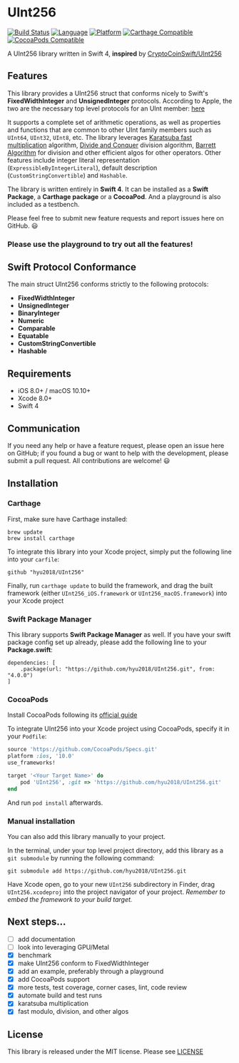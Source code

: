 # UInt256

[![Build Status](https://travis-ci.org/hyu2018/UInt256.svg?branch=master)](https://travis-ci.org/hyu2018/UInt256)
[![Language](https://img.shields.io/badge/swift-4-orange.svg)](https://swift.org)
[![Platform](https://img.shields.io/badge/platform-ios%20|%20macos-lightgrey.svg)](https://github.com/hyu2018/UInt256)
[![Carthage Compatible](https://img.shields.io/badge/Carthage-compatible-green.svg?style=flat)](https://github.com/Carthage/Carthage)
[![CocoaPods Compatible](https://img.shields.io/badge/CocoaPods-compatible-green.svg?style=flat)](https://cocoapods.org/)


A UInt256 library written in Swift 4, **inspired** by [CryptoCoinSwift/UInt256](https://github.com/CryptoCoinSwift/UInt256)

## Features

This library provides a UInt256 struct that conforms nicely to Swift's **FixedWidthInteger** and **UnsignedInteger** protocols. According to Apple, the two are the necessary top level protocols for an UInt member: [here](https://github.com/apple/swift-evolution/blob/master/proposals/0104-improved-integers.md#proposed-solution)

It supports a complete set of arithmetic operations, as well as properties and functions that are common to other UInt family members such as `UInt64`, `UInt32`, `UInt8`, etc. The library leverages [Karatsuba fast multiplication](https://en.wikipedia.org/wiki/Karatsuba_algorithm) algorithm, [Divide and Conquer](http://bioinfo.ict.ac.cn/~dbu/AlgorithmCourses/Lectures/Hasselstrom2003.pdf) division algorithm, [Barrett Algorithm](https://members.loria.fr/PZimmermann/mca/mca-cup-0.5.9.pdf) for division and other efficient algos for other operators. Other features include integer literal representation (`ExpressibleByIntegerLiteral`), default description (`CustomStringConvertible`) and `Hashable`.

The library is written entirely in **Swift 4**. It can be installed as a **Swift Package**, a **Carthage package** or a **CocoaPod**. And a playground is also included as a testbench.

Please feel free to submit new feature requests and report issues here on GitHub. :smiley:

### Please use the playground to try out all the features!

## Swift Protocol Conformance

The main struct UInt256 conforms strictly to the following protocols: 
 - **FixedWidthInteger**
 - **UnsignedInteger**
 - **BinaryInteger**
 - **Numeric**
 - **Comparable**
 - **Equatable**
 - **CustomStringConvertible**
 - **Hashable**
 
## Requirements

 - iOS 8.0+ / macOS 10.10+
 - Xcode 8.0+
 - Swift 4

## Communication

If you need any help or have a feature request, please open an issue here on GitHub;
if you found a bug or want to help with the development, please submit a pull request.
All contributions are welcome! :smiley:

## Installation

### Carthage

First, make sure have Carthage installed:

```
brew update
brew install carthage
```

To integrate this library into your Xcode project, simply put the following line into
your `carfile`:

```
github "hyu2018/UInt256"
```

Finally, run `carthage update` to build the framework, and drag the built framework
(either `UInt256_iOS.framework` or `UInt256_macOS.framework`) into your Xcode project

### Swift Package Manager

This library supports **Swift Package Manager** as well. If you have your swift package
config set up already, please add the following line to your **Package.swift**:

```
dependencies: [
    .package(url: "https://github.com/hyu2018/UInt256.git", from: "4.0.0")
]
```

### CocoaPods

Install CocoaPods following its [official guide](http://guides.cocoapods.org/using/getting-started.html#installation)

To integrate UInt256 into your Xcode project using CocoaPods, specify it in your `Podfile`:

```ruby
source 'https://github.com/CocoaPods/Specs.git'
platform :ios, '10.0'
use_frameworks!

target '<Your Target Name>' do
    pod 'UInt256', :git => 'https://github.com/hyu2018/UInt256.git'
end
```

And run `pod install` afterwards.

### Manual installation

You can also add this library manually to your project.

In the terminal, under your top level project directory, add this library as a
`git submodule` by running the following command:

```
git submodule add https://github.com/hyu2018/UInt256.git
```

Have Xcode open, go to your new `UInt256` subdirectory in Finder, drag
`UInt256.xcodeproj` into the project navigator of your project. _Remember to embed
the framework to your build target._

## Next steps...

 - [ ] add documentation
 - [ ] look into leveraging GPU/Metal
 - [x] benchmark
 - [x] make UInt256 conform to FixedWidthInteger
 - [x] add an example, preferably through a playground
 - [x] add CocoaPods support
 - [x] more tests, test coverage, corner cases, lint, code review
 - [x] automate build and test runs
 - [x] karatsuba multiplication
 - [x] fast modulo, division, and other algos

## License

This library is released under the MIT license. Please see [LICENSE](https://github.com/hyu2018/UInt256/blob/master/LICENSE)
